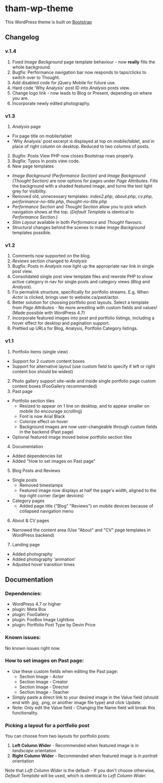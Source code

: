 # tham-wp-theme

This WordPress theme is built on [Bootstrap](http://getbootstrap.com)

## Changelog
### v.1.4
1. Fixed *Image Background* page template behaviour - now **really** fills the whole background.
2. Bugfix: Performance navigation bar now responds to taps/clicks to switch over to Thought.
3. Add disabled code for jQuery Mobile for future use.
4. Hard code 'Why Analysis' post ID into *Analysis* posts view.
5. Change logo link - now leads to Blog or Present, depending on where you are.
6. Incorporate newly edited photography.

### v1.3
1. *Analysis* page
  - Fix page title on mobile/tablet
  - 'Why Analysis' post excerpt is displayed at top on mobile/tablet, and in place of right column on desktop. Reduced to two columns of posts.
2. Bugfix: Posts View PHP now closes Bootstrap rows properly.
3. Bugfix: Typos in posts view code.
4. New page templates
  - *Image Background (Performance Section)* and *Image Background (Thought Section)* are now options for pages
  under *Page Attributes*. Fills the background with a shaded featured image, and turns the text light grey
  for visibility.
  - Removed old, unnecessary templates: *index2.php*, *about.php*, *cv.php*, *performance-no-title.php*,
  *thought-no-title.php*
  - *Performance Section* and *Thought Section* allow you to pick which navigation shows at the top.
  (*Default Template* is identical to *Performance Section*.)
  - *Slim Layout* available in both *Performance* and *Thought* flavours.
  - Structural changes behind the scenes to make *Image Background* templates possible.

### v1.2
1. Comments now supported on the blog.
2. *Reviews* section changed to *Analysis*
3. Bugfix: Posts in *Analysis* now light up the appropriate nav link in single post view.
4. Consolidated single post view template files and rewrote PHP to show active category in nav for single posts and category views (*Blog* and *Analysis*).
5. Fix permalink structure, specifically for portfolio streams. E.g. When *Actor* is clicked, brings user to website.ca/past/actor.
6. Better solution for choosing portfolio post layouts. Select a template from *Page Attributes* - No more wrestling with custom fields and values! (Made possible with WordPress 4.7)
7. Incorporate featured images into post and portfolio listings, including a hover effect for desktop and pagination support.
8. Prettied up URLs for Blog, Analysis, Portfolio Category listings.

### v1.1
1. Portfolio items (single view)
  - Support for 2 custom content boxes
  - Support for alternative layout (use custom field to specify if left or right content box should be widest)
2. Photo gallery support site-wide and inside single portfolio page custom content boxes (FooGallery recommended)
3. Past page
  - Portfolio section tiles 
    - Resized to appear on 1 line on desktop, and to appear smaller on mobile (to encourage scrolling)
    - Font is now Arial Black
    - Colorize effect on hover
    - Background images are now user-changeable through custom fields in the backend (Past page)
  - Optional featured image moved below portfolio section tiles
4. Documentation
  - Added dependencies list
  - Added "How to set images on Past page"
5. Blog Posts and Reviews
  - Single posts
    - Removed timestamps
    - Featured image now displays at half the page's width, aligned to the top right corner (larger devices)
  - Category pages
    - Added page title ("Blog" "Reviews") on mobile devices because of collapsed navigation menu
6. About & CV pages
  - Narrowed the content area (Use "About" and "CV" page templates in WordPress backend)
7. Landing page
  - Added photography
  - Added photography 'animation'
  - Adjusted hover transition times

## Documentation

### Dependencies:
- WordPress 4.7 or higher
- plugin: Meta Box
- plugin: FooGallery
- plugin: FooBox Image Lightbox
- plugin: Portfolio Post Type by Devin Price

### Known issues:
No known issues right now.

### How to set images on Past page:
- Use these custom fields when editing the Past page:
  - Section Image - Actor
  - Section Image - Creator
  - Section Image - Director
  - Section Image - Teacher
- Simply paste a direct link to your desired image in the Value field (should end with .jpg, .png, or another image file type) and click Update.
- Note: Only edit the Value field - Changing the Name field will break this functionality.

### Picking a layout for a portfolio post
You can choose from two layouts for portfolio posts:
1. **Left Column Wider** - Recommended when featured image is in *landscape* orientation
2. **Right Column Wider** - Recommended when featured image is in *portrait* orientation

Note that *Left Column Wider* is the default - If you don't choose otherwise, *Default Template* will be used, which is identical to *Left Column Wider*.
